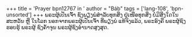 +++
title = 'Prayer bpn12767 in '
author = "Báb"
tags = ['lang-108', 'bpn-unsorted']
+++
ພຣະຜູ້ເປັນເຈົ້າ ຊົງພຽງພໍສໍາລັບທຸກສິ່ງ ຢູ່ເໜືອທຸກສິ່ງ ບໍ່ມີສິ່ງໃດໃນສະຫວັນ ຫຼື ໃນໂລກ ນອກຈາກພຣະຜູ້ເປັນເຈົ້າ ທີ່ພຽງພໍ  ແທ້ຈິງແລ້ວ,  ພຣະອົງຄື ພຣະຜູ້ຊົງຮອບຮູ້   ພຣະຜູ້
ຊົງຄໍ້າຈຸນ   ພຣະຜູ້ຊົງອໍານາດສູງສຸດ.
